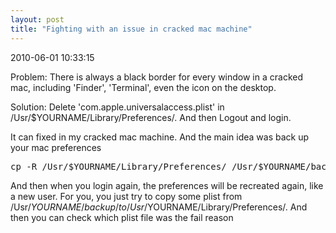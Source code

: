 ```yaml
---
layout: post
title: "Fighting with an issue in cracked mac machine"
---
```


<p class='meta'>2010-06-01 10:33:15</p>

Problem: There is always a black border for every window in a cracked mac, including 'Finder', 'Terminal', even the icon on the desktop.

Solution: Delete 'com.apple.universalaccess.plist' in /Usr/$YOURNAME/Library/Preferences/. And then Logout and login.

It can fixed in my cracked mac machine.
And the main idea was back up your mac preferences
<pre name='code' class='css'>
cp -R /Usr/$YOURNAME/Library/Preferences/ /Usr/$YOURNAME/backup/
</pre>

And then when you login again, the preferences will be recreated again, like a new user.
For you, you just try to copy some plist from /Usr/$YOURNAME/backup/ to /Usr/$YOURNAME/Library/Preferences/. And then you can check which plist file was the fail reason
